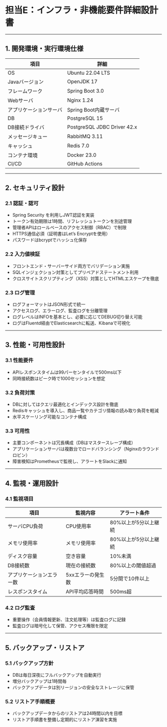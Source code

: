 
# 担当E：インフラ・非機能要件詳細設計書

---

## 1. 開発環境・実行環境仕様

| 項目               | 詳細                           |
|------------------|------------------------------|
| OS               | Ubuntu 22.04 LTS              |
| Javaバージョン     | OpenJDK 17                   |
| フレームワーク      | Spring Boot 3.0              |
| Webサーバ          | Nginx 1.24                   |
| アプリケーションサーバ | Spring Boot内蔵サーバ           |
| DB               | PostgreSQL 15                 |
| DB接続ドライバ      | PostgreSQL JDBC Driver 42.x   |
| メッセージキュー     | RabbitMQ 3.11                 |
| キャッシュ          | Redis 7.0                    |
| コンテナ環境       | Docker 23.0                  |
| CI/CD            | GitHub Actions               |

---

## 2. セキュリティ設計

### 2.1 認証・認可

- Spring Security を利用しJWT認証を実装  
- トークン有効期限は1時間、リフレッシュトークンを別途管理  
- 管理者APIはロールベースのアクセス制御（RBAC）で制限  
- HTTPS通信必須（証明書はLet’s Encryptを使用）  
- パスワードはbcryptでハッシュ化保存

### 2.2 入力値検証

- フロントエンド・サーバーサイド両方でバリデーション実施  
- SQLインジェクション対策としてプリペアドステートメント利用  
- クロスサイトスクリプティング（XSS）対策としてHTMLエスケープを徹底

### 2.3 ログ管理

- ログフォーマットはJSON形式で統一  
- アクセスログ、エラーログ、監査ログを分離管理  
- ログレベルはINFOを基本とし、必要に応じてDEBUG切り替え可能  
- ログはFluentd経由でElasticsearchに転送、Kibanaで可視化

---

## 3. 性能・可用性設計

### 3.1 性能要件

- APIレスポンスタイムは99パーセンタイルで500ms以下  
- 同時接続数はピーク時で1000セッションを想定

### 3.2 負荷対策

- DBに対してはクエリ最適化とインデックス設計を徹底  
- Redisキャッシュを導入し、商品一覧やカテゴリ情報の読み取り負荷を軽減  
- 水平スケーリング可能なコンテナ構成

### 3.3 可用性

- 主要コンポーネントは冗長構成（DBはマスタースレーブ構成）  
- アプリケーションサーバは複数台でロードバランシング（Nginxのラウンドロビン）  
- 障害検知はPrometheusで監視し、アラートをSlackに通知

---

## 4. 監視・運用設計

### 4.1 監視項目

| 項目               | 監視内容                          | アラート条件                        |
|------------------|-------------------------------|-------------------------------|
| サーバCPU負荷      | CPU使用率                      | 80%以上が5分以上継続             |
| メモリ使用率        | メモリ使用率                   | 80%以上が5分以上継続             |
| ディスク容量        | 空き容量                       | 10%未満                        |
| DB接続数           | 現在の接続数                   | 80%以上の閾値超過               |
| アプリケーションエラー数 | 5xxエラーの発生数              | 5分間で10件以上                  |
| レスポンスタイム    | API平均応答時間                | 500ms超                        |

### 4.2 ログ監査

- 重要操作（会員情報更新、注文処理等）は監査ログに記録  
- 監査ログは暗号化して保管、アクセス権限を限定

---

## 5. バックアップ・リストア

### 5.1 バックアップ方針

- DBは毎日深夜にフルバックアップを自動実行  
- 増分バックアップは1時間毎  
- バックアップデータは別リージョンの安全なストレージに保管

### 5.2 リストア手順概要

- バックアップデータからのリストアは24時間以内を目標  
- リストア手順書を整備し定期的にリストア演習を実施